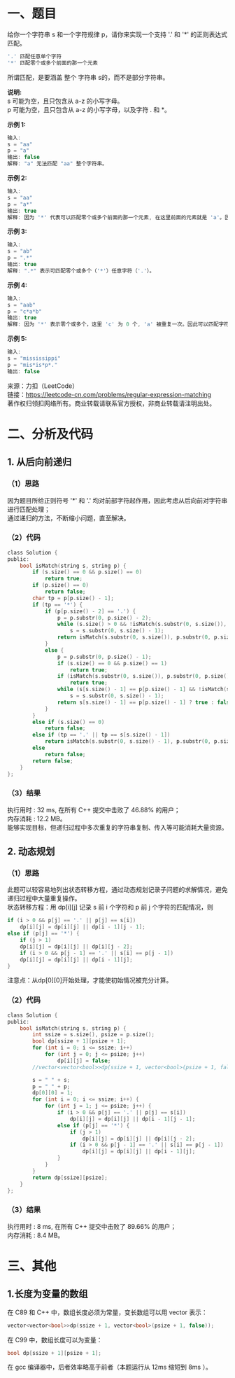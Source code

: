 # 一、题目
给你一个字符串 s 和一个字符规律 p，请你来实现一个支持 '.' 和 '*' 的正则表达式匹配。  
```C++
'.' 匹配任意单个字符  
'*' 匹配零个或多个前面的那一个元素  
```
所谓匹配，是要涵盖 整个 字符串 s的，而不是部分字符串。  
  
**说明:**  
s 可能为空，且只包含从 a-z 的小写字母。  
p 可能为空，且只包含从 a-z 的小写字母，以及字符 . 和 *。  
  
**示例 1:**  
```C++
输入:
s = "aa"
p = "a"
输出: false
解释: "a" 无法匹配 "aa" 整个字符串。
```
**示例 2:**  
```C++
输入:
s = "aa"
p = "a*"
输出: true
解释: 因为 '*' 代表可以匹配零个或多个前面的那一个元素, 在这里前面的元素就是 'a'。因此，字符串 "aa" 可被视为 'a' 重复了一次。
```
**示例 3:**  
```C++
输入:
s = "ab"
p = ".*"
输出: true
解释: ".*" 表示可匹配零个或多个（'*'）任意字符（'.'）。
```
**示例 4:**  
```C++
输入:
s = "aab"
p = "c*a*b"
输出: true
解释: 因为 '*' 表示零个或多个，这里 'c' 为 0 个, 'a' 被重复一次。因此可以匹配字符串 "aab"。
```
**示例 5:**  
```C++
输入:
s = "mississippi"
p = "mis*is*p*."
输出: false
```
来源：力扣（LeetCode）    
链接：https://leetcode-cn.com/problems/regular-expression-matching     
著作权归领扣网络所有。商业转载请联系官方授权，非商业转载请注明出处。    
# 二、分析及代码  
## 1. 从后向前递归  
### （1）思路  
因为题目所给正则符号 '*' 和 '.' 均对前部字符起作用，因此考虑从后向前对字符串进行匹配处理；  
通过递归的方法，不断缩小问题，直至解决。  
### （2）代码  
```c
class Solution {
public:
	bool isMatch(string s, string p) {
		if (s.size() == 0 && p.size() == 0)
			return true;
		if (p.size() == 0)
			return false;
		char tp = p[p.size() - 1];
		if (tp == '*') {
			if (p[p.size() - 2] == '.') {
				p = p.substr(0, p.size() - 2);
				while (s.size() > 0 && !isMatch(s.substr(0, s.size()), p.substr(0, p.size())))
					s = s.substr(0, s.size() - 1);
				return isMatch(s.substr(0, s.size()), p.substr(0, p.size())) ? true : false;
			}
			else {
				p = p.substr(0, p.size() - 1);
				if (s.size() == 0 && p.size() == 1)
					return true;
				if (isMatch(s.substr(0, s.size()), p.substr(0, p.size() - 1)))
					return true;
				while (s[s.size() - 1] == p[p.size() - 1] && !isMatch(s.substr(0, s.size() - 1), p.substr(0, p.size() - 1)))
					s = s.substr(0, s.size() - 1);
				return s[s.size() - 1] == p[p.size() - 1] ? true : false;
			}
		}
		else if (s.size() == 0)
			return false;
		else if (tp == '.' || tp == s[s.size() - 1])
			return isMatch(s.substr(0, s.size() - 1), p.substr(0, p.size() - 1));
		else
			return false;
		return false;
	}
};
```
### （3）结果  
执行用时 : 32 ms, 在所有 C++ 提交中击败了 46.88% 的用户；  
内存消耗 : 12.2 MB。  
能够实现目标，但递归过程中多次重复的字符串复制、传入等可能消耗大量资源。  
## 2. 动态规划  
### （1）思路  
此题可以较容易地列出状态转移方程，通过动态规划记录子问题的求解情况，避免递归过程中大量重复操作。  
状态转移方程：用 dp[i][j] 记录 s 前 i 个字符和 p 前 j 个字符的匹配情况，则  
```c
if (i > 0 && p[j] == '.' || p[j] == s[i])
	dp[i][j] = dp[i][j] || dp[i - 1][j - 1];
else if (p[j] == '*') {
	if (j > 1)
	dp[i][j] = dp[i][j] || dp[i][j - 2];
	if (i > 0 && p[j - 1] == '.' || s[i] == p[j - 1])
	dp[i][j] = dp[i][j] || dp[i - 1][j];
}
```
注意点：从dp[0][0]开始处理，才能使初始情况被充分计算。  
### （2）代码  
```c
class Solution {
public:
	bool isMatch(string s, string p) {
		int ssize = s.size(), psize = p.size();
		bool dp[ssize + 1][psize + 1];
		for (int i = 0; i <= ssize; i++)
			for (int j = 0; j <= psize; j++)
				dp[i][j] = false;
		//vector<vector<bool>>dp(ssize + 1, vector<bool>(psize + 1, false));

		s = " " + s;
		p = " " + p;
		dp[0][0] = 1;
		for (int i = 0; i <= ssize; i++) {
			for (int j = 1; j <= psize; j++) {
				if (i > 0 && p[j] == '.' || p[j] == s[i])
					dp[i][j] = dp[i][j] || dp[i - 1][j - 1];
				else if (p[j] == '*') {
					if (j > 1)
						dp[i][j] = dp[i][j] || dp[i][j - 2];
					if (i > 0 && p[j - 1] == '.' || s[i] == p[j - 1])
						dp[i][j] = dp[i][j] || dp[i - 1][j];
				}
			}
		}
		return dp[ssize][psize];
	}
};
```
### （3）结果  
执行用时 : 8 ms, 在所有 C++ 提交中击败了 89.66% 的用户；  
内存消耗 : 8.4 MB。  
# 三、其他  
## 1.长度为变量的数组  
在 C89 和 C++ 中，数组长度必须为常量，变长数组可以用 vector 表示：  
```c
vector<vector<bool>>dp(ssize + 1, vector<bool>(psize + 1, false));
```
在 C99 中，数组长度可以为变量：  
```c
bool dp[ssize + 1][psize + 1];
```
在 gcc 编译器中，后者效率略高于前者（本题运行从 12ms 缩短到 8ms ）。  
